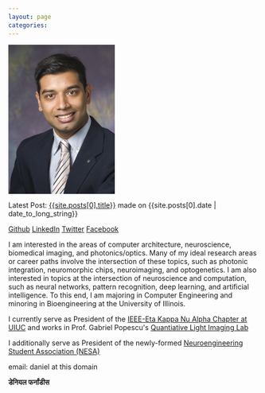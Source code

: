 ```yaml
---
layout: page
categories:
---
```


<img style="display:block" src="img/daniel.jpg" alt="Photo of Daniel Fernandes" height="300" />
<p>Latest Post: <a href="{{site.posts[0].url}}">{{site.posts[0].title}}</a> made on {{site.posts[0].date | date_to_long_string}} </p>
<p>
    <a href="https://github.com/daferna">Github</a>
    <a href="http://www.linkedin.com/in/daferna">LinkedIn</a>
    <a href="https://twitter.com/daferna2">Twitter</a>
    <a href="https://facebook.com/dfernandes">Facebook</a>
</p>
<p>I am interested in the areas of computer architecture, neuroscience, biomedical imaging, and photonics/optics. Many of my ideal research areas or career paths involve the intersection of these topics, such as photonic integration, neuromorphic chips, neuroimaging, and optogenetics. I am also interested in topics at the intersection of neuroscience and computation, such as neural networks, pattern recognition, deep learning, and artificial intelligence. To this end, I am majoring in Computer Engineering and minoring in Bioengineering at the University of Illinois. </p>
<p>I currently serve as President of the <a href="http://hkn.illinois.edu">IEEE-Eta Kappa Nu Alpha Chapter at UIUC</a> and works in Prof. Gabriel Popescu's <a href="http://light.ece.illinois.edu">Quantiative Light Imaging Lab</a></p>
<p>I additionally serve as President of the newly-formed <a href="https://publish.illinois.edu/neuroengineering/">Neuroengineering Student Association (NESA)</a></p>
<p>email: daniel at this domain</p>
<h4 style="display:inline">डेनियल फर्नांडीस</h4>
